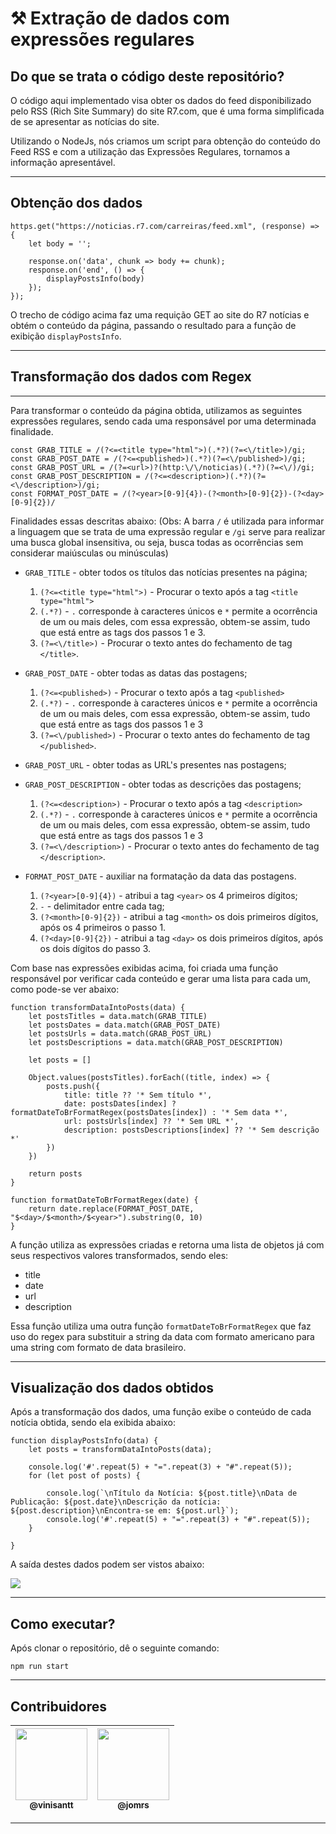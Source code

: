 # ⚒️ Extração de dados com expressões regulares

## Do que se trata o código deste repositório?

O código aqui implementado visa obter os dados do feed disponibilizado pelo RSS (Rich Site Summary) do site R7.com, que é uma forma simplificada de se apresentar as notícias do site. 

Utilizando o NodeJs, nós criamos um script para obtenção do conteúdo do Feed RSS e com a utilização das Expressões Regulares, tornamos a informação apresentável. 

---

## Obtenção dos dados

``` javascript=
https.get("https://noticias.r7.com/carreiras/feed.xml", (response) => {
    let body = '';

    response.on('data', chunk => body += chunk);
    response.on('end', () => {
        displayPostsInfo(body)
    });
}); 
```

O trecho de código acima faz uma requição GET ao site do R7 notícias e obtém o conteúdo da página, passando o resultado para a função de exibição `displayPostsInfo`.

---

## Transformação dos dados com Regex

---
Para transformar o conteúdo da página obtida, utilizamos as seguintes expressões regulares, sendo cada uma responsável por uma determinada finalidade.
``` javascript=
const GRAB_TITLE = /(?<=<title type="html">)(.*?)(?=<\/title>)/gi;
const GRAB_POST_DATE = /(?<=<published>)(.*?)(?=<\/published>)/gi;
const GRAB_POST_URL = /(?=<url>)?(http:\/\/noticias)(.*?)(?=<\/)/gi;
const GRAB_POST_DESCRIPTION = /(?<=<description>)(.*?)(?=<\/description>)/gi;
const FORMAT_POST_DATE = /(?<year>[0-9]{4})-(?<month>[0-9]{2})-(?<day>[0-9]{2})/
```
Finalidades essas descritas abaixo:
(Obs: A barra `/` é utilizada para informar a linguagem que se trata de uma expressão regular e `/gi` serve para realizar uma busca global insensitiva, ou seja, busca todas as ocorrências sem considerar maiúsculas ou minúsculas)
- `GRAB_TITLE` - obter todos os títulos das notícias presentes na página;

    1. `(?<=<title type="html">)` - Procurar o texto após a tag `<title type="html">`
    2. `(.*?)` - `.` corresponde à caracteres únicos e `*` permite a ocorrência de um ou mais deles, com essa expressão, obtem-se assim, tudo que está entre as tags dos passos 1 e 3.
    3. `(?=<\/title>)` - Procurar o texto antes do fechamento de tag `</title>`.

- `GRAB_POST_DATE` - obter todas as datas das postagens;

    1. `(?<=<published>)` - Procurar o texto após a tag `<published>`
    2. `(.*?)` - `.` corresponde à caracteres únicos e `*` permite a ocorrência de um ou mais deles, com essa expressão, obtem-se assim, tudo que está entre as tags dos passos 1 e 3
    3. `(?=<\/published>)` - Procurar o texto antes do fechamento de tag `</published>`.

- `GRAB_POST_URL` - obter todas as URL's presentes nas postagens;



- `GRAB_POST_DESCRIPTION` - obter todas as descrições das postagens;

    1. `(?<=<description>)` - Procurar o texto após a tag `<description>`
    2. `(.*?)` - `.` corresponde à caracteres únicos e `*` permite a ocorrência de um ou mais deles, com essa expressão, obtem-se assim, tudo que está entre as tags dos passos 1 e 3
    3. `(?=<\/description>)` - Procurar o texto antes do fechamento de tag `</description>`.

- `FORMAT_POST_DATE` - auxiliar na formatação da data das postagens.

    1. `(?<year>[0-9]{4})` - atribui a tag `<year>` os 4 primeiros dígitos;
    2. `-` - delimitador entre cada tag;
    3. `(?<month>[0-9]{2})` - atribui a tag `<month>` os dois primeiros dígitos, após os 4 primeiros o passo 1.
    4. `(?<day>[0-9]{2})` - atribui a tag `<day>` os dois primeiros dígitos, após os dois dígitos do passo 3.

Com base nas expressões exibidas acima, foi criada uma função responsável por verificar cada conteúdo e gerar uma lista para cada um, como pode-se ver abaixo:

``` javascript=
function transformDataIntoPosts(data) {
    let postsTitles = data.match(GRAB_TITLE)
    let postsDates = data.match(GRAB_POST_DATE)
    let postsUrls = data.match(GRAB_POST_URL)
    let postsDescriptions = data.match(GRAB_POST_DESCRIPTION)

    let posts = []

    Object.values(postsTitles).forEach((title, index) => {
        posts.push({
            title: title ?? '* Sem título *',
            date: postsDates[index] ? formatDateToBrFormatRegex(postsDates[index]) : '* Sem data *',
            url: postsUrls[index] ?? '* Sem URL *',
            description: postsDescriptions[index] ?? '* Sem descrição *'
        })
    })

    return posts
}
    
function formatDateToBrFormatRegex(date) {
    return date.replace(FORMAT_POST_DATE, "$<day>/$<month>/$<year>").substring(0, 10)
}
```

A função utiliza as expressões criadas e retorna uma lista de objetos já com seus respectivos valores transformados, sendo eles:
- title
- date
- url
- description

Essa função utiliza uma outra função `formatDateToBrFormatRegex` que faz uso do regex para substituir a string da data com formato americano para uma string com formato de data brasileiro.

---


## Visualização dos dados obtidos

Após a transformação dos dados, uma função exibe o conteúdo de cada notícia obtida, sendo ela exibida abaixo:
    
```javascript=
function displayPostsInfo(data) {
    let posts = transformDataIntoPosts(data);

    console.log('#'.repeat(5) + "=".repeat(3) + "#".repeat(5));
    for (let post of posts) {

        console.log(`\nTítulo da Notícia: ${post.title}\nData de Publicação: ${post.date}\nDescrição da notícia: ${post.description}\nEncontra-se em: ${post.url}`);
        console.log('#'.repeat(5) + "=".repeat(3) + "#".repeat(5));
    }

}    
```
    
A saída destes dados podem ser vistos abaixo:

![](https://i.imgur.com/bPzx635.png)

---

## Como executar?

Após clonar o repositório, dê o seguinte comando:

`npm run start`

---
## Contribuidores

| [<img src="https://avatars0.githubusercontent.com/u/24749522?s=400&u=b51b1b15d99cf90269cea31d92823e3ff192a41d&v=4" width=115><br><sub>@vinisantt</sub>](https://github.com/vinisantt) | [<img src="https://avatars.githubusercontent.com/u/47464761?v=4" width=115><br><sub>@jomrs</sub>](https://github.com/jomrs) |
| :---: | :---: |

---